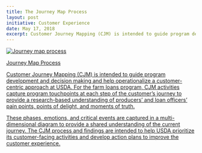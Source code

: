 ```yaml
---
title: The Journey Map Process
layout: post
initiative: Customer Experience
date: May 17, 2018
excerpt: Customer Journey Mapping (CJM) is intended to guide program development and decision making and help operationalize a customer-centric approach at USDA.
---
```

<a href="{{site.baseurl}}/images/customer-expereince/journey_map_process.png" target="_blank" rel="noopener noreferrer">
<img src="{{site.baseurl}}/images/customer-experience/journey_map_process.png" alt="Journey map process" class="img-responsive"><p class="caption">Journey Map Process</p>

Customer Journey Mapping (CJM) is intended to guide program development and decision making and help operationalize a customer-centric approach at USDA. For the farm loans program, CJM activities capture program touchpoints at each step of the customer’s journey to provide a research-based understanding of producers’ and loan officers’ pain points, points of delight, and moments of truth.

These phases, emotions, and critical events are captured in a multi-dimensional diagram to provide a shared understanding of the current journey. The CJM process and findings are intended to help USDA prioritize its customer-facing activities and develop action plans to improve the customer experience.
